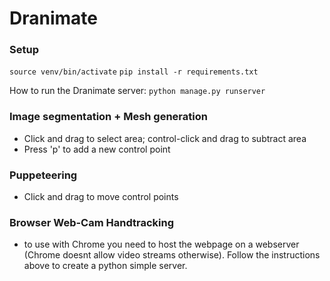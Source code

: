 # Dranimate

### Setup

`source venv/bin/activate`
`pip install -r requirements.txt`

How to run the Dranimate server: `python manage.py runserver`

### Image segmentation + Mesh generation
* Click and drag to select area; control-click and drag to subtract area
* Press 'p' to add a new control point

### Puppeteering
* Click and drag to move control points

### Browser Web-Cam Handtracking
* to use with Chrome you need to host the webpage on a webserver (Chrome doesnt allow video streams otherwise). Follow the instructions above to create a python simple server.
